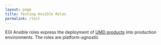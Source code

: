 ```yaml
---
layout: page
title: Testing Ansible Roles
permalink: /test
---
```


EGI Ansible roles express the deployment of [UMD products](https://repository.egi.eu) into production environments.
The roles are platform-agnostic
